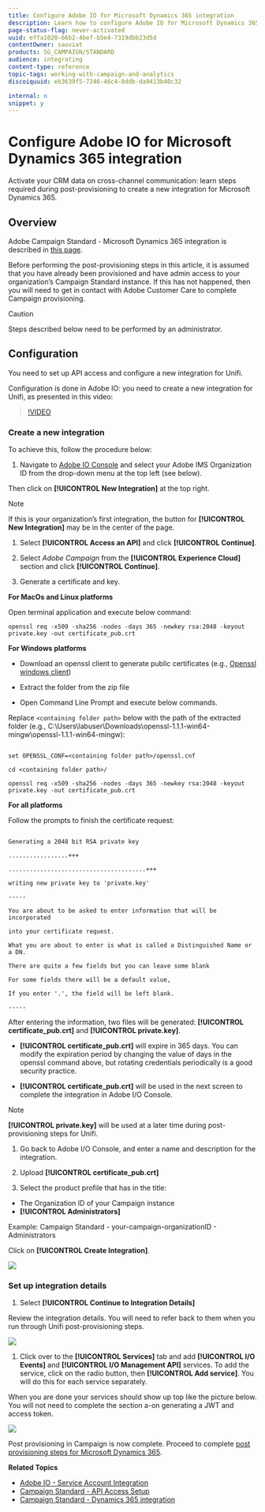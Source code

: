```yaml
---
title: Configure Adobe IO for Microsoft Dynamics 365 integration
description: Learn how to configure Adobe IO for Microsoft Dynamics 365 integration.
page-status-flag: never-activated
uuid: effa1028-66b2-4bef-b5e4-7319dbb23d5d
contentOwner: sauviat
products: SG_CAMPAIGN/STANDARD
audience: integrating
content-type: reference
topic-tags: working-with-campaign-and-analytics
discoiquuid: eb3639f5-7246-46c4-8ddb-da9413b40c32

internal: n
snippet: y
---
```


# Configure Adobe IO for Microsoft Dynamics 365 integration

Activate your CRM data on cross-channel communication: learn steps required during post-provisioning to create a new integration for Microsoft Dynamics 365.

## Overview

Adobe Campaign Standard - Microsoft Dynamics 365 integration is described in [this page](https://helpx.adobe.com/campaign/kb/acs-ms-dynamics.html).

Before performing the post-provisioning steps in this article, it is assumed that you have already been provisioned and have admin access to your organization’s Campaign Standard instance.  If this has not happened, then you will need to get in contact with Adobe Customer Care to complete Campaign provisioning.

>[!CAUTION]
>
>Steps described below need to be performed by an administrator.

## Configuration

You need to set up API access and configure a new integration for Unifi. 

Configuration is done in Adobe IO: you need to create a new integration for Unifi, as presented in this video:

>[!VIDEO](https://video.tv.adobe.com/v/27308)

### Create a new integration

To achieve this, follow the procedure below:

1. Navigate to [Adobe IO Console](https://console.adobe.io/home#) and select your Adobe IMS Organization ID from the drop-down menu at the top left (see below).

Then click on **[!UICONTROL New Integration]** at the top right. 

>[!NOTE]
>
>If this is your organization’s first integration, the button for **[!UICONTROL New Integration]** may be in the center of the page.

1. Select **[!UICONTROL Access an API]** and click **[!UICONTROL Continue]**.

1. Select _Adobe Campaign_ from the **[!UICONTROL Experience Cloud]** section and click **[!UICONTROL Continue]**.

1. Generate a certificate and key.

**For MacOs and Linux platforms**

Open terminal application and execute below command:

```
openssl req -x509 -sha256 -nodes -days 365 -newkey rsa:2048 -keyout private.key -out certificate_pub.crt
```

**For Windows platforms**

* Download an openssl client to generate public certificates (e.g., [Openssl windows client](https://bintray.com/vszakats/generic/download_file?file_path=openssl-1.1.1-win64-mingw.zip))

* Extract the folder from the zip file

* Open Command Line Prompt and execute below commands. 

Replace `<containing folder path>` below with the path of the extracted folder (e.g., C:\Users\labuser\Downloads\openssl-1.1.1-win64-mingw\openssl-1.1.1-win64-mingw): 

```

set OPENSSL_CONF=<containing folder path>/openssl.cnf
 
cd <containing folder path>/
 
openssl req -x509 -sha256 -nodes -days 365 -newkey rsa:2048 -keyout private.key -out certificate_pub.crt

```

**For all platforms**

Follow the prompts to finish the certificate request:

```

Generating a 2048 bit RSA private key
 
.................+++
 
.......................................+++
 
writing new private key to 'private.key'
 
-----
 
You are about to be asked to enter information that will be incorporated
 
into your certificate request.
 
What you are about to enter is what is called a Distinguished Name or a DN.
 
There are quite a few fields but you can leave some blank
 
For some fields there will be a default value,
 
If you enter '.', the field will be left blank.
 
-----

```

After entering the information, two files will be generated: **[!UICONTROL certificate_pub.crt]** and **[!UICONTROL private.key]**.

* **[!UICONTROL certificate_pub.crt]** will expire in 365 days. You can modify the expiration period by changing the value of days in the openssl command above, but rotating credentials periodically is a good security practice.

* **[!UICONTROL certificate_pub.crt]** will be used in the next screen to complete the integration in Adobe I/O Console.

>[!NOTE]
>
> **[!UICONTROL private.key]** will be used at a later time during post-provisioning steps for Unifi.

1. Go back to Adobe I/O Console, and enter a name and description for the integration. 

1. Upload **[!UICONTROL certificate_pub.crt]**

1. Select the product profile that has in the title:

* The Organization ID of your Campaign instance
* **[!UICONTROL Administrators]** 

Example:  Campaign Standard - your-campaign-organizationID - Administrators 

Click on **[!UICONTROL Create Integration]**.

![](assets/MSdynACSIntegration-4B.png)

### Set up integration details

1. Select **[!UICONTROL Continue to Integration Details]**

Review the integration details.  You will need to refer back to them when you run through Unifi post-provisioning steps.

![](assets/MSdynACSIntegration-5.png)

1. Click over to the **[!UICONTROL Services]** tab and add **[!UICONTROL I/O Events]** and **[!UICONTROL I/O Management API]** services.  To add the service, click on the radio button, then **[!UICONTROL Add service]**.  You will do this for each service separately.

When you are done your services should show up top like the picture below. You will not need to complete the section a-on generating a JWT and access token. 

![](assets/MSdynACSIntegration-6.png)

Post provisioning in Campaign is now complete.  Proceed to complete [post provisioning steps for Microsoft Dynamics 365](https://helpx.adobe.com/campaign/kb/ms-dynamics-integration.html).

**Related Topics** 

* [Adobe IO - Service Account Integration](https://www.adobe.io/authentication/auth-methods.html#!AdobeDocs/adobeio-auth/master/AuthenticationOverview/ServiceAccountIntegration.md)
* [Campaign Standard - API Access Setup](https://docs.campaign.adobe.com/doc/standard/en/api/ACS_API.html#setting-up-api-access)
* [Campaign Standard - Dynamics 365 integration](../working-with-campaign-standard-and-microsoft-dynamics-365.md)